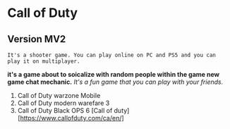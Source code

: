 # Call of Duty

## Version MV2

    It's a shooter game. You can play online on PC and PS5 and you can play it on multiplayer.

**it's a game about to soicalize with random people within the game new game chat mechanic.**
_It's a fun game that you can play with your friends._

1. Call of Duty warzone Mobile
2. Call of Duty modern warefare 3
3. Call of Duty Black OPS 6
   [Call of duty]
   [https://www.callofduty.com/ca/en/]

